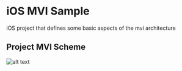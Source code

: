 # iOS MVI Sample

iOS project that defines some basic aspects of the mvi architecture

## Project MVI Scheme

![alt text](http://hannesdorfmann.com/images/mvi/mvi-func2.png)
